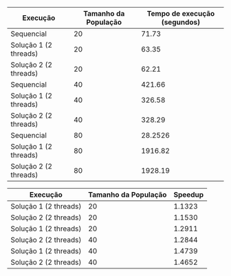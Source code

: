 | Execução              | Tamanho da População | Tempo de execução (segundos) |
| --------------------- | -------------------- | ---------------------------- |
| Sequencial            | 20                   | 71.73                        |
| Solução 1 (2 threads) | 20                   | 63.35                        |
| Solução 2 (2 threads) | 20                   | 62.21                        |
| Sequencial            | 40                   | 421.66                       |
| Solução 1 (2 threads) | 40                   | 326.58                       |
| Solução 2 (2 threads) | 40                   | 328.29                       |
| Sequencial            | 80                   | 28.2526                      |
| Solução 1 (2 threads) | 80                   | 1916.82                      |
| Solução 2 (2 threads) | 80                   | 1928.19                      |

| Execução              | Tamanho da População | Speedup |
| --------------------- | -------------------- | ------- |
| Solução 1 (2 threads) | 20                   | 1.1323  |
| Solução 2 (2 threads) | 20                   | 1.1530  |
| Solução 1 (2 threads) | 20                   | 1.2911  |
| Solução 2 (2 threads) | 40                   | 1.2844  |
| Solução 1 (2 threads) | 40                   | 1.4739  |
| Solução 2 (2 threads) | 40                   | 1.4652  |
